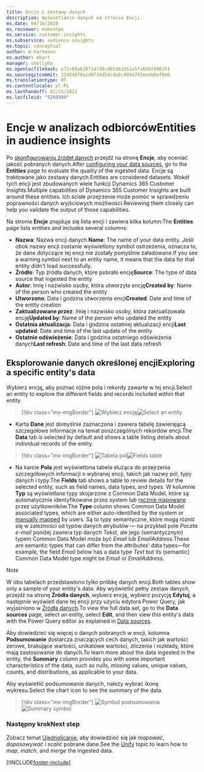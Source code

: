```yaml
---
title: Encje i zestawy danych
description: Wyświetlanie danych na stronie Encji.
ms.date: 04/16/2020
ms.reviewer: mukeshpo
ms.service: customer-insights
ms.subservice: audience-insights
ms.topic: conceptual
author: m-hartmann
ms.author: mhart
manager: shellyha
ms.openlocfilehash: e71c69a6207147d8cd65363d51a5fa6bbf896151
ms.sourcegitcommit: 139548f8a2d0f24d54c4a6c404a743eeeb8ef8e0
ms.translationtype: HT
ms.contentlocale: pl-PL
ms.lasthandoff: 02/15/2021
ms.locfileid: "5269389"
---
```

# <a name="entities-in-audience-insights"></a><span data-ttu-id="a3777-103">Encje w analizach odbiorców</span><span class="sxs-lookup"><span data-stu-id="a3777-103">Entities in audience insights</span></span>

<span data-ttu-id="a3777-104">Po [skonfigurowaniu źródeł danych](data-sources.md) przejdź na stronę **Encje**, aby oceniać jakość pobranych danych.</span><span class="sxs-lookup"><span data-stu-id="a3777-104">After [configuring your data sources](data-sources.md), go to the **Entities** page to evaluate the quality of the ingested data.</span></span> <span data-ttu-id="a3777-105">Encje są traktowane jako zestawy danych.</span><span class="sxs-lookup"><span data-stu-id="a3777-105">Entities are considered datasets.</span></span> <span data-ttu-id="a3777-106">Wokół tych encji jest zbudowanych wiele funkcji Dynamics 365 Customer Insights.</span><span class="sxs-lookup"><span data-stu-id="a3777-106">Multiple capabilities of Dynamics 365 Customer Insights are built around these entities.</span></span> <span data-ttu-id="a3777-107">Ich ścisłe przejrzenie może pomóc w sprawdzeniu poprawności danych wyjściowych możliwości.</span><span class="sxs-lookup"><span data-stu-id="a3777-107">Reviewing them closely can help you validate the output of those capabilities.</span></span>

<span data-ttu-id="a3777-108">Na stronie **Encje** znajduje się lista encji i zawiera kilka kolumn:</span><span class="sxs-lookup"><span data-stu-id="a3777-108">The **Entities** page lists entities and includes several columns:</span></span>

- <span data-ttu-id="a3777-109">**Nazwa**: Nazwa encji danych.</span><span class="sxs-lookup"><span data-stu-id="a3777-109">**Name**: The name of your data entity.</span></span> <span data-ttu-id="a3777-110">Jeśli obok nazwy encji zostanie wyświetlony symbol ostrzeżenia, oznacza to, że dane dotyczące tej encji nie zostały pomyślnie załadowane.</span><span class="sxs-lookup"><span data-stu-id="a3777-110">If you see a warning symbol next to an entity name, it means that the data for that entity didn't load successfully.</span></span>
- <span data-ttu-id="a3777-111">**Źródło**: Typ źródła danych, które pobrało encję</span><span class="sxs-lookup"><span data-stu-id="a3777-111">**Source**: The type of data source that ingested the entity</span></span>
- <span data-ttu-id="a3777-112">**Autor**: Imię i nazwisko osoby, która utworzyła encję</span><span class="sxs-lookup"><span data-stu-id="a3777-112">**Created by**: Name of the person who created the entity</span></span>
- <span data-ttu-id="a3777-113">**Utworzono**: Data i godzina utworzenia encji</span><span class="sxs-lookup"><span data-stu-id="a3777-113">**Created**: Date and time of the entity creation</span></span>
- <span data-ttu-id="a3777-114">**Zaktualizowane przez**: Imię i nazwisko osoby, która zaktualizowała encję</span><span class="sxs-lookup"><span data-stu-id="a3777-114">**Updated by**: Name of the person who updated the entity</span></span>
- <span data-ttu-id="a3777-115">**Ostatnia aktualizacja**: Data i godzina ostatniej aktualizacji encji</span><span class="sxs-lookup"><span data-stu-id="a3777-115">**Last updated**: Date and time of the last update of the entity</span></span>
- <span data-ttu-id="a3777-116">**Ostatnie odświeżenie**: Data i godzina ostatniego odświeżenia danych</span><span class="sxs-lookup"><span data-stu-id="a3777-116">**Last refresh**: Date and time of the last data refresh</span></span>

## <a name="exploring-a-specific-entitys-data"></a><span data-ttu-id="a3777-117">Eksplorowanie danych określonej encji</span><span class="sxs-lookup"><span data-stu-id="a3777-117">Exploring a specific entity's data</span></span>

<span data-ttu-id="a3777-118">Wybierz encję, aby poznać różne pola i rekordy zawarte w tej encji.</span><span class="sxs-lookup"><span data-stu-id="a3777-118">Select an entity to explore the different fields and records included within that entity.</span></span>

> [!div class="mx-imgBorder"]
> <span data-ttu-id="a3777-119">![Wybierz encję](media/data-manager-entities-data.png "Wybierz encję")</span><span class="sxs-lookup"><span data-stu-id="a3777-119">![Select an entity](media/data-manager-entities-data.png "Select an entity")</span></span>

- <span data-ttu-id="a3777-120">Karta **Dane** jest domyślnie zaznaczona i zawiera tabelę zawierającą szczegółowe informacje na temat poszczególnych rekordów encji.</span><span class="sxs-lookup"><span data-stu-id="a3777-120">The **Data** tab is selected by default and shows a table listing details about individual records of the entity.</span></span>

> [!div class="mx-imgBorder"]
> <span data-ttu-id="a3777-121">![Tabela pól](media/data-manager-entities-fields.PNG "Tabela pól")</span><span class="sxs-lookup"><span data-stu-id="a3777-121">![Fields table](media/data-manager-entities-fields.PNG "Fields table")</span></span>

- <span data-ttu-id="a3777-122">Na karcie **Pola** jest wyświetlona tabela służąca do przejrzenia szczegółowych informacji o wybranej encji, takich jak nazwy pól, typy danych i typy.</span><span class="sxs-lookup"><span data-stu-id="a3777-122">The **Fields** tab shows a table to review details for the selected entity, such as field names, data types, and types.</span></span> <span data-ttu-id="a3777-123">W kolumnie **Typ** są wyświetlane typy skojarzone z Common Data Model, które są automatycznie identyfikowane przez system lub [ręcznie mapowane](map-entities.md) przez użytkowników.</span><span class="sxs-lookup"><span data-stu-id="a3777-123">The **Type** column shows Common Data Model associated types, which are either auto-identified by the system or [manually mapped](map-entities.md) by users.</span></span> <span data-ttu-id="a3777-124">Są to typy semantyczne, które mogą różnić się w zależności od typów danych atrybutów — na przykład pole *Poczta e-mail* poniżej zawiera typ danych *Tekst*, ale jego (semantycznym) typem Common Data Model może być *Email* lub *EmailAddress*.</span><span class="sxs-lookup"><span data-stu-id="a3777-124">These are semantic types that can differ from the attributes' data types—for example, the field *Email* below has a data type *Text* but its (semantic) Common Data Model type might be *Email* or *EmailAddress*.</span></span>

> [!NOTE]
> <span data-ttu-id="a3777-125">W obu tabelach przedstawiono tylko próbkę danych encji.</span><span class="sxs-lookup"><span data-stu-id="a3777-125">Both tables show only a sample of your entity's data.</span></span> <span data-ttu-id="a3777-126">Aby wyświetlić pełny zestaw danych, przejdź na stronę **Źródła danych**, wybierz encję, wybierz pozycję **Edytuj**, a następnie wyświetl dane tej encji przy użyciu edytora Power Query, jak wyjaśniono w [Źródła danych](data-sources.md).</span><span class="sxs-lookup"><span data-stu-id="a3777-126">To view the full data set, go to the **Data sources** page, select an entity, select **Edit**, and then view this entity's data with the Power Query editor as explained in [Data sources](data-sources.md).</span></span>

<span data-ttu-id="a3777-127">Aby dowiedzieć się więcej o danych pobranych w encji, kolumna **Podsumowanie** dostarcza znaczących cech danych, takich jak wartości zerowe, brakujące wartości, unikatowe wartości, zliczenia i rozkłady, które mają zastosowanie do danych.</span><span class="sxs-lookup"><span data-stu-id="a3777-127">To learn more about the data ingested in the entity, the **Summary** column provides you with some important characteristics of the data, such as nulls, missing values, unique values, counts, and distributions, as applicable to your data.</span></span>

<span data-ttu-id="a3777-128">Aby wyświetlić podsumowanie danych, należy wybrać ikonę wykresu.</span><span class="sxs-lookup"><span data-stu-id="a3777-128">Select the chart icon to see the summary of the data.</span></span>

> [!div class="mx-imgBorder"]
> <span data-ttu-id="a3777-129">![Symbol podsumowania](media/data-manager-entities-summary.png "Tabela podsumowania danych")</span><span class="sxs-lookup"><span data-stu-id="a3777-129">![Summary symbol](media/data-manager-entities-summary.png "Data summary table")</span></span>

### <a name="next-step"></a><span data-ttu-id="a3777-130">Następny krok</span><span class="sxs-lookup"><span data-stu-id="a3777-130">Next step</span></span>

<span data-ttu-id="a3777-131">Zobacz temat [Ujednolicanie](data-unification.md), aby dowiedzieć się jak *mapować*, *dopasowywać* i *scalić* pobrane dane.</span><span class="sxs-lookup"><span data-stu-id="a3777-131">See the [Unify](data-unification.md) topic to learn how to *map*, *match*, and *merge* the ingested data.</span></span>


[!INCLUDE[footer-include](../includes/footer-banner.md)]